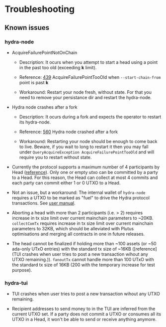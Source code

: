 # Troubleshooting

## Known issues

### hydra-node

- AcquireFailurePointNotOnChain

    + Description: It ocurs when you attempt to start a head using a point in the past too old (exceeding **k** limit).

    + Reference: [439](https://github.com/input-output-hk/hydra/issues/439) AcquireFailurePointTooOld when `--start-chain-from` point is past **k**


    + Workaround: Restart your node fresh, without state. For that you need to remove your persistance dir and restart the hydra-node.

- Hydra node crashes after a fork

    + Description: It ocurs during a fork and expects the operator to restart its hydra-node.

    + Reference: [560](https://github.com/input-output-hk/hydra/issues/560) Hydra node crashed after a fork
    
    + Workaround: Restarting your node should be enough to come back to live. Beware, if you wait to long to restart it then you may fall under `QueryAcquireException AcquireFailurePointTooOld` and will require you to restart without state.

- Currently the protocol supports a maximum number of 4 participants by Head ([reference](https://hydra.family/head-protocol/benchmarks/transaction-cost/#cost-of-collectcom-transaction)). Only one or empty utxo can be committed by a party to a Head. For this reason, the Head can collect at most 4 commits and each party can commit either 1 or 0 UTXO to a Head.

- Not an issue, but a workaround: The internal wallet of `hydra-node` requires a UTXO to be marked as "fuel" to drive the Hydra protocol transactions. See [user manual](https://hydra.family/head-protocol/docs/getting-started/demo/with-docker/#seeding-the-network).

- Aborting a head with more than 2 participants (i.e. > 2) requires increase in tx size limit over current mainchain parameters to ~20KB. `collectComTx` requires increase in tx size limit over current mainchain parameters to 32KB, which should be alleviated with Plutus optimisations and merging all contracts in one in future releases.

- The head cannot be finalized if holding more than ~100 assets (or ~50 ada-only UTxO entries) with the standard tx size of ~16KB ([reference](TUI crashes when user tries to post a new transaction wihout any UTXO remaining.)). `fanoutTx` cannot handle more than 100 UTxO with the standard tx size of 16KB (200 with the temporary increase for test purpose). 

### hydra-tui

- TUI crashes when user tries to post a new transaction wihout any UTXO remaining.

- Recipient addresses to send money to in the TUI are inferred from the current UTXO set. If a party does not commit a UTXO or consumes all its UTXO in a Head, it won't be able to send or receive anything anymore.
